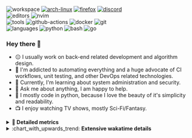 ![workspace](https://img.shields.io/static/v1?label=&message=workspace:&color=555&style=flat-square)
[![arch-linux](https://img.shields.io/static/v1?logo=arch-linux&label=&message=Arch%20Linux&color=111&logoColor=AAA&style=flat-square)](https://archlinux.org)
[![firefox](https://img.shields.io/static/v1?logo=firefox-browser&label=&message=Firefox&color=111&logoColor=AAA&style=flat-square)](https://mozilla.org/en-US/firefox/)
[![discord](https://img.shields.io/static/v1?logo=discord&label=&message=Discord&color=111&logoColor=AAA&style=flat-square)](https://discord.gg/B8rf3xxgbJ)
<br>
![editors](https://img.shields.io/static/v1?label=&message=editors:&color=555&style=flat-square)
![nvim](https://img.shields.io/static/v1?logo=neovim&label=&message=NeoVim&color=111&logoColor=AAA&style=flat-square)
<br>
![tools](https://img.shields.io/static/v1?label=&message=tools:&color=555&style=flat-square)
![github-actions](https://img.shields.io/static/v1?logo=github-actions&label=&message=github%20actions&color=111&logoColor=AAA&style=flat-square)
![docker](https://img.shields.io/static/v1?logo=docker&label=&message=docker&color=111&logoColor=AAA&style=flat-square)
![git](https://img.shields.io/static/v1?logo=git&label=&message=git&color=111&logoColor=AAA&style=flat-square)
<br>
![languages](https://img.shields.io/static/v1?label=&message=languages:&color=555&style=flat-square)
![python](https://img.shields.io/static/v1?logo=python&label=&message=python&color=111&logoColor=AAA&style=flat-square&link=)
![bash](https://img.shields.io/static/v1?logo=gnu-bash&label=&message=bash&color=111&logoColor=AAA&style=flat-square)
![go](https://img.shields.io/static/v1?logo=rust&label=&message=rust&color=111&logoColor=AAA&style=flat-square)

<!-- Load profile visitor count, but don't display it, keep it as a private stat, no need to show off (888)-->
[](https://visitor-badge.glitch.me/badge?page_id=ItsDrike.ItsDrike)

### Hey there 👋

- :neutral_face: I usually work on back-end related development and algorithm design.
- :man: I'm addicted to automating everything and a huge advocate of CI workflows, unit testing, and other DevOps related technologies.
- :seedling: Currently, I'm learning about system administration and security.
- :speech_balloon: Ask me about anything, I am happy to help.
- :snake: I mostly code in python, because I love the beauty of it's simplicity and readability.
- :tv: I enjoy watching TV shows, mostly Sci-Fi/Fantasy.

<details>
 <summary> <b>📌 Detailed metrics</b></summary>
 
 <table>
  <tr>
    <th>🙋 Profile Details</th>
    <th>🧮 Repositories traffic</th>
  </tr>
  <tr>
   <td>
     <img alt="" width="400" src="https://github.com/ItsDrike/ItsDrike/blob/master/metrics/profile.svg">
   </td>
   <td>
     <img alt="" width="400" src="https://github.com/ItsDrike/ItsDrike/blob/master/metrics/repositories.svg">
   </td>
  </tr>
  <tr>
    <th>📅 Isometric commit calendar</th>
    <th>🈷️ Most used languages</th>
  </tr>
  <tr>
    <td align="center">
      <img alt="" width="400" src="https://github.com/ItsDrike/ItsDrike/blob/master/metrics/isocalendar.svg">
    </td>
    <td>
      <img alt="" width="400" src="https://github.com/ItsDrike/ItsDrike/blob/master/metrics/languages.svg">
    </td>
  </tr>
  <tr>
   <th>♐ Code snippet of the day</th>
   <th>🌟 Recently starred repositories</th>
  </tr>
  <tr>
   <td align="center">
    <img alt="" width="400" src="https://github.com/ItsDrike/ItsDrike/blob/master/metrics/code_snippet.svg">
   </td>
   <td align="center">
    <img alt="" width="400" src="https://github.com/ItsDrike/ItsDrike/blob/master/metrics/starred_repos.svg">
   </td>
  </tr>
  <tr>
    <th>💡 Coding habits</th>
    <th>⏰ WakaTime plugin</th>
  </tr>
  <tr>
   <td align="center">
    <img alt="" width="400" src="https://github.com/ItsDrike/ItsDrike/blob/master/metrics/habits.svg">
   </td>
   <td align="center">
     <img alt="" width="400" src="https://github.com/ItsDrike/ItsDrike/blob/master/metrics/wakatime.svg">
   </td>
  </tr>
 </table>
</details>

<details>
 <summary>:chart_with_upwards_trend: <b>Extensive wakatime details</b></summary>
 
<!--START_SECTION:waka-->
![Code Time](http://img.shields.io/badge/Code%20Time-3%2C921%20hrs%2040%20mins-blue)

**I'm a Night 🦉** 

```text
🌞 Morning                1276 commits        ██░░░░░░░░░░░░░░░░░░░░░░░   09.04 % 
🌆 Daytime                4224 commits        ███████░░░░░░░░░░░░░░░░░░   29.91 % 
🌃 Evening                5124 commits        █████████░░░░░░░░░░░░░░░░   36.28 % 
🌙 Night                  3498 commits        ██████░░░░░░░░░░░░░░░░░░░   24.77 % 
```
📅 **I'm Most Productive on Monday** 

```text
Monday                   2478 commits        ████░░░░░░░░░░░░░░░░░░░░░   17.55 % 
Tuesday                  2144 commits        ████░░░░░░░░░░░░░░░░░░░░░   15.18 % 
Wednesday                1999 commits        ████░░░░░░░░░░░░░░░░░░░░░   14.16 % 
Thursday                 1972 commits        ███░░░░░░░░░░░░░░░░░░░░░░   13.96 % 
Friday                   1616 commits        ███░░░░░░░░░░░░░░░░░░░░░░   11.44 % 
Saturday                 1569 commits        ███░░░░░░░░░░░░░░░░░░░░░░   11.11 % 
Sunday                   2344 commits        ████░░░░░░░░░░░░░░░░░░░░░   16.60 % 
```


📊 **This Week I Spent My Time On** 

```text
💬 Programming Languages: 
Python                   19 hrs 17 mins      █████████████████░░░░░░░░   69.08 % 
HTML                     3 hrs 56 mins       ████░░░░░░░░░░░░░░░░░░░░░   14.09 % 
Vim Script               1 hr 5 mins         █░░░░░░░░░░░░░░░░░░░░░░░░   03.91 % 
Java                     48 mins             █░░░░░░░░░░░░░░░░░░░░░░░░   02.91 % 
C++                      45 mins             █░░░░░░░░░░░░░░░░░░░░░░░░   02.74 % 

🔥 Editors: 
Neovim                   27 hrs 56 mins      █████████████████████████   100.00 % 

💻 Operating System: 
Linux                    27 hrs 56 mins      █████████████████████████   100.00 % 
```

**I Mostly Code in Python** 

```text
Python                   50 repos            ██████████████████░░░░░░░   71.43 % 
C++                      4 repos             █░░░░░░░░░░░░░░░░░░░░░░░░   05.71 % 
Lua                      3 repos             █░░░░░░░░░░░░░░░░░░░░░░░░   04.29 % 
C                        2 repos             █░░░░░░░░░░░░░░░░░░░░░░░░   02.86 % 
PHP                      1 repo              ░░░░░░░░░░░░░░░░░░░░░░░░░   01.43 % 
```




 Last Updated on 01/11/2023 01:28:13 UTC
<!--END_SECTION:waka-->

</details>
